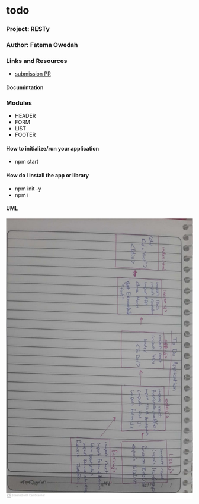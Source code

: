 # todo

### Project:  RESTy
### Author: Fatema Owedah

### Links and Resources

- [submission PR](https://github.com/401-advanced-javascript-fatemaOwedah/todo/pull/1)

#### Documintation

### Modules
- HEADER
- FORM
- LIST
- FOOTER


#### How to initialize/run your application 
- npm start


#### How do I install the app or library
- npm init -y 
- npm i 


#### UML
![UML](/assets/lab31.jpeg)